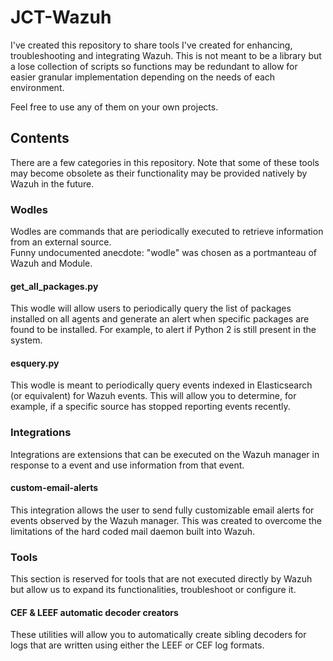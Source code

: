 # JCT-Wazuh
I've created this repository to share tools I've created for enhancing, troubleshooting and integrating Wazuh.
This is not meant to be a library but a lose collection of scripts so functions may be redundant to allow for easier granular implementation depending on the needs of each environment.

Feel free to use any of them on your own projects.

## Contents

There are a few categories in this repository. Note that some of these tools may become obsolete as their functionality may be provided natively by Wazuh in the future.

### Wodles
Wodles are commands that are periodically executed to retrieve information from an external source.  
Funny undocumented anecdote:  "wodle" was chosen as a portmanteau of Wazuh and Module.

#### get_all_packages.py
This wodle will allow users to periodically query the list of packages installed on all agents and generate an alert when specific packages are found to be installed. For example, to alert if Python 2 is still present in the system.

#### esquery.py
This wodle is meant to periodically query events indexed in Elasticsearch (or equivalent) for Wazuh events. This will allow you to determine, for example, if a specific source has stopped reporting events recently.

### Integrations
Integrations are extensions that can be executed on the Wazuh manager in response to a event and use information from that event.

#### custom-email-alerts
This integration allows the user to send fully customizable email alerts for events observed by the Wazuh manager. This was created to overcome the limitations of the hard coded mail daemon built into Wazuh.


### Tools
This section is reserved for tools that are not executed directly by Wazuh but allow us to expand its functionalities, troubleshoot or configure it.

#### CEF & LEEF automatic decoder creators
These utilities will allow you to automatically create sibling decoders for logs that are written using either the LEEF or CEF log formats. 
